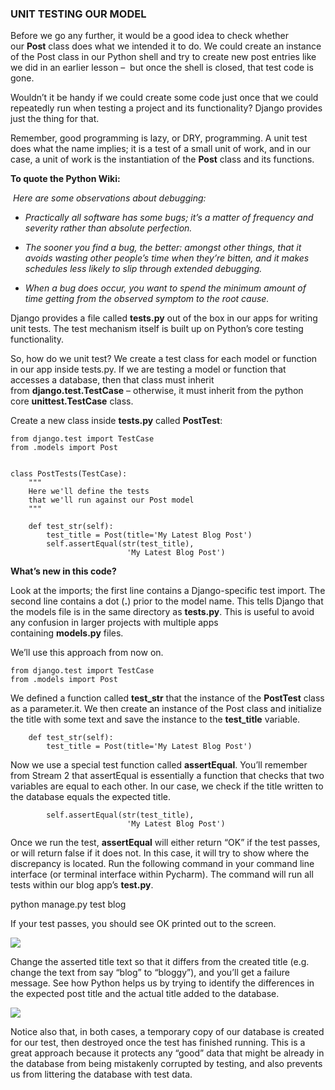 ### UNIT TESTING OUR MODEL

Before we go any further, it would be a good idea to check whether
our **Post** class does what we intended it to do. We could create an instance
of the Post class in our Python shell and try to create new post entries like we
did in an earlier lesson –  but once the shell is closed, that test code is
gone.

Wouldn’t it be handy if we could create some code just once that we could
repeatedly run when testing a project and its functionality? Django provides
just the thing for that.

Remember, good programming is lazy, or DRY, programming. A unit test does what
the name implies; it is a test of a small unit of work, and in our case, a unit
of work is the instantiation of the **Post** class and its functions.  
  
**To quote the Python Wiki:**

 *Here are some observations about debugging:*

-   *Practically all software has some bugs; it’s a matter of frequency and
    severity rather than absolute perfection.*

-   *The sooner you find a bug, the better: amongst other things, that it avoids
    wasting other people’s time when they’re bitten, and it makes schedules less
    likely to slip through extended debugging.*

-   *When a bug does occur, you want to spend the minimum amount of time getting
    from the observed symptom to the root cause.*

Django provides a file called **tests.py** out of the box in our apps for
writing unit tests. The test mechanism itself is built up on Python’s core
testing functionality.

So, how do we unit test? We create a test class for each model or function in
our app inside tests.py. If we are testing a model or function that accesses a
database, then that class must inherit from **django.test.TestCase** –
otherwise, it must inherit from the python core **unittest.TestCase** class.

Create a new class inside **tests.py** called **PostTest**:

~~~~~~~~~~~~~~~~~~~~~~~~~~~~~~~~~~~~~~~~~~~~~~~~~~~~~~~~~~~~~~~~~~~~~~~~~~~~~~~~
from django.test import TestCase
from .models import Post
 
 
class PostTests(TestCase):
    """
    Here we'll define the tests
    that we'll run against our Post model
    """
 
    def test_str(self):
        test_title = Post(title='My Latest Blog Post')
        self.assertEqual(str(test_title),
                          'My Latest Blog Post')
~~~~~~~~~~~~~~~~~~~~~~~~~~~~~~~~~~~~~~~~~~~~~~~~~~~~~~~~~~~~~~~~~~~~~~~~~~~~~~~~

**What’s new in this code?**

Look at the imports; the first line contains a Django-specific test import. The
second line contains a dot (**.**) prior to the model name. This tells Django
that the models file is in the same directory as **tests.py**. This is useful to
avoid any confusion in larger projects with multiple apps
containing **models.py** files.

We’ll use this approach from now on.

~~~~~~~~~~~~~~~~~~~~~~~~~~~~~~~~~~~~~~~~~~~~~~~~~~~~~~~~~~~~~~~~~~~~~~~~~~~~~~~~
from django.test import TestCase
from .models import Post
~~~~~~~~~~~~~~~~~~~~~~~~~~~~~~~~~~~~~~~~~~~~~~~~~~~~~~~~~~~~~~~~~~~~~~~~~~~~~~~~

We defined a function called **test_str** that the instance of
the **PostTest** class as a parameter.it. We then create an instance of the Post
class and initialize the title with some text and save the instance to
the **test_title** variable.

~~~~~~~~~~~~~~~~~~~~~~~~~~~~~~~~~~~~~~~~~~~~~~~~~~~~~~~~~~~~~~~~~~~~~~~~~~~~~~~~
    def test_str(self):
        test_title = Post(title='My Latest Blog Post')
~~~~~~~~~~~~~~~~~~~~~~~~~~~~~~~~~~~~~~~~~~~~~~~~~~~~~~~~~~~~~~~~~~~~~~~~~~~~~~~~

Now we use a special test function called **assertEqual**. You’ll remember from
Stream 2 that assertEqual is essentially a function that checks that two
variables are equal to each other. In our case, we check if the title written to
the database equals the expected title.

~~~~~~~~~~~~~~~~~~~~~~~~~~~~~~~~~~~~~~~~~~~~~~~~~~~~~~~~~~~~~~~~~~~~~~~~~~~~~~~~
        self.assertEqual(str(test_title),
                          'My Latest Blog Post')
~~~~~~~~~~~~~~~~~~~~~~~~~~~~~~~~~~~~~~~~~~~~~~~~~~~~~~~~~~~~~~~~~~~~~~~~~~~~~~~~

Once we run the test, **assertEqual** will either return “OK” if the test
passes, or will return false if it does not. In this case, it will try to show
where the discrepancy is located. Run the following command in your command line
interface (or terminal interface within Pycharm). The command will run all tests
within our blog app’s **test.py**.

python manage.py test blog

If your test passes, you should see OK printed out to the screen.  


![](http://codeinstitute.wpengine.com/wp-content/uploads/2015/12/1449505716_image1.png)

  
Change the asserted title text so that it differs from the created title (e.g.
change the text from say “blog” to “bloggy”), and you’ll get a failure message.
See how Python helps us by trying to identify the differences in the expected
post title and the actual title added to the database.  


![](http://codeinstitute.wpengine.com/wp-content/uploads/2015/12/1449505716_image2.png)

  
Notice also that, in both cases, a temporary copy of our database is created for
our test, then destroyed once the test has finished running. This is a great
approach because it protects any “good” data that might be already in the
database from being mistakenly corrupted by testing, and also prevents us from
littering the database with test data.
